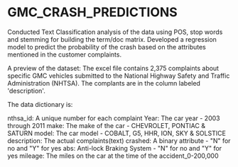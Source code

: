 # GMC_CRASH_PREDICTIONS

Conducted Text Classification analysis of the data using POS, stop words and stemming for building the term/doc matrix.
Developed a regression model to predict the probability of the crash based on the attributes mentioned in the customer complaints.

A preview of the dataset:
The excel file contains 2,375 complaints about specific GMC vehicles submitted to the National Highway Safety and Traffic Administration (NHTSA).
The complants are in the column labeled 'description'.

The data dictionary is:

nthsa_id:    A unique number for each complaint
Year:        The car year - 2003 through 2011
make:        The make of the car - CHEVROLET, PONTIAC & SATURN
model:       The car model - COBALT, G5, HHR, ION, SKY & SOLSTICE
description: The actual complaints(text)
crashed:     A binary attribute - "N" for no and "Y" for yes
abs:         Anti-lock Braking System - "N" for no and "Y" for yes
mileage:     The miles on the car at the time of the accident_0-200,000
